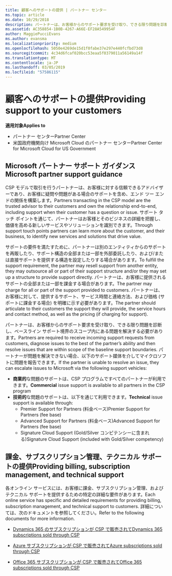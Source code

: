 ```yaml
---
title: 顧客へのサポートの提供 | パートナー センター
ms.topic: article
ms.date: 10/29/2018
description: パートナーは、お客様からのサポート要求を受け取り、できる限り問題を診断し、ベースライン サポート境界のスコープ内にある問題を解決する必要があります。
ms.assetid: AC358854-1B0B-4267-A66E-EF28A549954F
author: MaggiePucciEvans
ms.author: evansma
ms.localizationpriority: medium
ms.openlocfilehash: 5050e4269de15d1f0fabe37e297e440fcfbd73d8
ms.sourcegitcommit: 4c34d6fcaf020bcc53eaa5f0379011a56149a14f
ms.translationtype: MT
ms.contentlocale: ja-JP
ms.lasthandoff: 03/05/2019
ms.locfileid: "57586115"
---
```

# <a name="providing-support-to-your-customers"></a><span data-ttu-id="9006c-103">顧客へのサポートの提供</span><span class="sxs-lookup"><span data-stu-id="9006c-103">Providing support to your customers</span></span>

<span data-ttu-id="9006c-104">**適用対象**</span><span class="sxs-lookup"><span data-stu-id="9006c-104">**Applies to**</span></span>

-  <span data-ttu-id="9006c-105">パートナー センター</span><span class="sxs-lookup"><span data-stu-id="9006c-105">Partner Center</span></span>
-  <span data-ttu-id="9006c-106">米国政府機関向け Microsoft Cloud のパートナー センター</span><span class="sxs-lookup"><span data-stu-id="9006c-106">Partner Center for Microsoft Cloud for US Government</span></span>


## <a name="microsoft-partner-support-guidance"></a><span data-ttu-id="9006c-107">Microsoft パートナー サポート ガイダンス</span><span class="sxs-lookup"><span data-stu-id="9006c-107">Microsoft partner support guidance</span></span>

<span data-ttu-id="9006c-108">CSP モデルで取引を行うパートナーは、お客様に対する信頼できるアドバイザーであり、お客様に疑問や問題がある場合のサポートを含め、エンド ツー エンドの関係を構築します。</span><span class="sxs-lookup"><span data-stu-id="9006c-108">Partners transacting in the CSP model are the trusted advisor to their customers and own the relationship end-to-end, including support when their customer has a question or issue.</span></span> <span data-ttu-id="9006c-109">サポート タッチ ポイントを通じて、パートナーはお客様とそのビジネスの詳細を把握し、価値を高める新しいサービスやソリューションを識別できます。</span><span class="sxs-lookup"><span data-stu-id="9006c-109">Through support touch points partners can learn more about the customer, and their business, to identify new services and solutions that drive value.</span></span>

<span data-ttu-id="9006c-110">サポートの要件を満たすために、パートナーは別のエンティティからのサポートを再販したり、サポート構造の全部または一部を外部委託したり、および/または直接サポートを提供する構造を設定したりする場合があります。</span><span class="sxs-lookup"><span data-stu-id="9006c-110">To fulfill the support requirement, the partner may resell support from another entity, they may outsource all or part of their support structure and/or they may set up a structure to provide support directly.</span></span>  <span data-ttu-id="9006c-111">パートナーは、お客様に提供されるサポートの全部または一部を課金する場合があります。</span><span class="sxs-lookup"><span data-stu-id="9006c-111">The partner may charge for all or part of the support provided to customers.</span></span> <span data-ttu-id="9006c-112">パートナーは、お客様に対して、提供するサポート、サービス時間と連絡方法、および価格 (サポートに課金する場合) を明確に示す必要があります。</span><span class="sxs-lookup"><span data-stu-id="9006c-112">The partner should articulate to their customers the support they will provide, the service hours and contact method, as well as the pricing (if charging for support).</span></span> 

<span data-ttu-id="9006c-113">パートナーは、お客様からのサポート要求を受け取り、できる限り問題を診断し、ベースライン サポート境界のスコープ内にある問題を解決する必要があります。</span><span class="sxs-lookup"><span data-stu-id="9006c-113">Partners are required to receive incoming support requests from customers, diagnose issues to the best of the partner’s ability and then resolve issues that are within scope of the baseline support boundaries.</span></span> <span data-ttu-id="9006c-114">パートナーが問題を解決できない場合、以下のサポート媒体を介してマイクロソフトに問題を報告できます。</span><span class="sxs-lookup"><span data-stu-id="9006c-114">If the partner is unable to resolve an issue, they can escalate issues to Microsoft via the following support vehicles:</span></span>

- <span data-ttu-id="9006c-115">**商業的**な問題のサポートは、CSP プログラムですべてのパートナーが利用できます。</span><span class="sxs-lookup"><span data-stu-id="9006c-115">**Commercial** issue support is available to all partners in the CSP program</span></span>
-   <span data-ttu-id="9006c-116">**技術的**な問題のサポートは、以下を通じて利用できます。</span><span class="sxs-lookup"><span data-stu-id="9006c-116">**Technical** issue support is available through:</span></span>
    -   <span data-ttu-id="9006c-117">Premier Support for Partners (料金ベース)</span><span class="sxs-lookup"><span data-stu-id="9006c-117">Premier Support for Partners (fee base)</span></span>
    -   <span data-ttu-id="9006c-118">Advanced Support for Partners (料金ベース)</span><span class="sxs-lookup"><span data-stu-id="9006c-118">Advanced Support for Partners (fee base)</span></span>
    -   <span data-ttu-id="9006c-119">Signature Cloud Support (Gold/Silver コンピテンシーに含まれる)</span><span class="sxs-lookup"><span data-stu-id="9006c-119">Signature Cloud Support (included with Gold/Silver competency)</span></span>

## <a name="providing-billing-subscription-management-and-technical-support"></a><span data-ttu-id="9006c-120">課金、サブスクリプション管理、テクニカル サポートの提供</span><span class="sxs-lookup"><span data-stu-id="9006c-120">Providing billing, subscription management, and technical support</span></span> 

<span data-ttu-id="9006c-121">各オンライン サービスには、お客様に課金、サブスクリプション管理、およびテクニカル サポートを提供するための特定の詳細な要件があります。</span><span class="sxs-lookup"><span data-stu-id="9006c-121">Each online service has specific and detailed requirements for providing billing, subscription management, and technical support to customers.</span></span> <span data-ttu-id="9006c-122">詳細については、次のドキュメントを参照してください。</span><span class="sxs-lookup"><span data-stu-id="9006c-122">Refer to the following documents for more information.</span></span>

-   [<span data-ttu-id="9006c-123">Dynamics 365 のサブスクリプションが CSP で販売されて</span><span class="sxs-lookup"><span data-stu-id="9006c-123">Dynamics 365 subscriptions sold through CSP</span></span>](https://www.microsoftpartnercommunity.com/t5/CSP/Microsoft-Partner-Support-Guidance/m-p/5262#M30)

-   [<span data-ttu-id="9006c-124">Azure サブスクリプションが CSP で販売されて</span><span class="sxs-lookup"><span data-stu-id="9006c-124">Azure subscriptions sold through CSP</span></span>](https://www.microsoftpartnercommunity.com/t5/CSP/Microsoft-Partner-Support-Guidance/m-p/5263#M31)

-   [<span data-ttu-id="9006c-125">Office 365 サブスクリプションが CSP で販売されて</span><span class="sxs-lookup"><span data-stu-id="9006c-125">Office 365 subscriptions sold through CSP</span></span>](https://www.microsoftpartnercommunity.com/t5/CSP/Microsoft-Partner-Support-Guidance/m-p/5264#M32)



 

 



